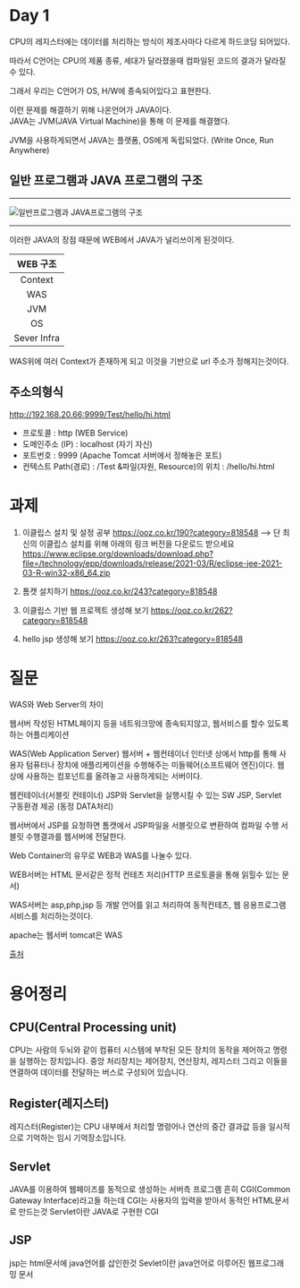 # Day 1


CPU의 레지스터에는 데이터를 처리하는 방식이 제조사마다 다르게 하드코딩 되어있다.

따라서 C언어는 CPU의 제품 종류, 세대가 달라졌을때 컴파일된 코드의 결과가 달라질수 있다.

그래서 우리는 C언어가 OS, H/W에 종속되어있다고 표현한다.   

이런 문제를 해결하기 위해 나온언어가 JAVA이다.   
JAVA는 JVM(JAVA Virtual Machine)을 통해 이 문제를 해결했다.

JVM을 사용하게되면서 JAVA는 플랫폼, OS에게 독립되었다.
(Write Once, Run Anywhere)

## 일반 프로그램과 JAVA 프로그램의 구조
___
![일반프로그램과 JAVA프로그램의 구조](https://yoojh9.github.io/images/jvm.png)
___

이러한 JAVA의 장점 때문에 WEB에서 JAVA가 널리쓰이게 된것이다.


|WEB 구조|
|:--:|
|Context|
|WAS|
|JVM|
|OS|
|Sever Infra|

WAS위에 여러 Context가 존재하게 되고 이것을 기반으로 url 주소가 정해지는것이다.

## 주소의형식
http://192.168.20.66:9999/Test/hello/hi.html


* 프로토콜 : http (WEB Service)
* 도메인주소 (IP) : localhost (자기 자신)
* 포트번호 : 9999 (Apache Tomcat 서버에서 정해놓은 포트)
* 컨텍스트 Path(경로) : /Test
&파일(자원, Resource)의 위치 : /hello/hi.html


# 과제
1. 이클립스 설치 및 설정 공부
https://ooz.co.kr/190?category=818548
 --> 단 최신의 이클립스 설치를 위해 아래의 링크 버전을 다운로드 받으세요
       https://www.eclipse.org/downloads/download.php?file=/technology/epp/downloads/release/2021-03/R/eclipse-jee-2021-03-R-win32-x86_64.zip

2. 톰캣 설치하기
https://ooz.co.kr/243?category=818548

3. 이클립스 기반 웹 프로젝트 생성해 보기
https://ooz.co.kr/262?category=818548

4. hello jsp 생성해 보기
https://ooz.co.kr/263?category=818548

# 질문

WAS와 Web Server의 차이
   
웹서버
작성된 HTML페이지 등을 네트워크망에 종속되지않고, 웹서비스를 할수 있도록 하는 어플리케이션

WAS(Web Application Server)
웹서버 + 웹컨테이너
인터넷 상에서 http를 통해 사용자 텀퓨터나 장치에 애플리케이션을 수행해주는 미들웨어(소프트웨어 엔진)이다.
웹상에 사용하는 컴포넌트를 올려놓고 사용하게되는 서버이다.

웹컨테이너(서블릿 컨테이너)
JSP와 Servlet을 실행시킬 수 있는 SW
JSP, Servlet 구동환경 제공 (동정 DATA처리)

웹서버에서 JSP를 요청하면 톰캣에서 JSP파일을 서블릿으로 변환하여 컴파일 수행
서블릿 수행결과를 웹서버에 전달한다.

Web Container의 유무로 WEB과 WAS를 나눌수 있다.

WEB서버는 HTML 문서같은 정적 컨테츠 처리(HTTP 프로토콜을 통해 읽힐수 있는 문서)

WAS서버는 asp,php,jsp 등 개발 언어를 읽고 처리하여 동적컨테츠, 웹 응용프로그램 서비스를 처리하는것이다.

apache는 웹서버
tomcat은 WAS

[출처](https://helloworld-88.tistory.com/71)

# 용어정리

## CPU(Central Processing unit)

CPU는 사람의 두뇌와 같이 컴퓨터 시스템에 부착된 모든 장치의 동작을 제어하고 명령을 실행하는 장치입니다. 중앙 처리장치는 제어장치, 연산장치, 레지스터 그리고 이들을 연결하여 데이터를 전달하는 버스로 구성되어 있습니다.

## Register(레지스터)
레지스터(Register)는 CPU 내부에서 처리할 명령어나 연산의 중간 결과값 등을 일시적으로 기억하는 임시 기억장소입니다.

## Servlet
JAVA를 이용하여 웹페이즈를 동적으로 생성하는 서버측 프로그램
흔히 CGI(Common Gateway Interface)라고들 하는데 CGI는 사용자의 입력을 받아서 동적인 HTML문서로 만드는것
Servlet이란 JAVA로 구현한 CGI

## JSP
jsp는 html문서에 java언어를 삽인한것
Sevlet이란 java언어로 이루어진 웹프로그래밍 문서
